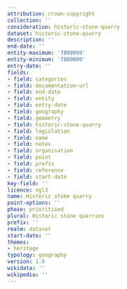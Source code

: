 ```yaml
---
attribution: crown-copyright
collection: ''
consideration: historic-stone-quarry
dataset: historic-stone-quarry
description: ''
end-date: ''
entity-maximum: '7899999'
entity-minimum: '7800000'
entry-date: ''
fields:
- field: categories
- field: documentation-url
- field: end-date
- field: entity
- field: entry-date
- field: geography
- field: geometry
- field: historic-stone-quarry
- field: legislation
- field: name
- field: notes
- field: organisation
- field: point
- field: prefix
- field: reference
- field: start-date
key-field: ''
licence: ogl3
name: Historic stone quarry
paint-options: ''
phase: prioritised
plural: Historic stone quarries
prefix: ''
realm: dataset
start-date: ''
themes:
- heritage
typology: geography
version: 1.0
wikidata: ''
wikipedia: ''
---
```

